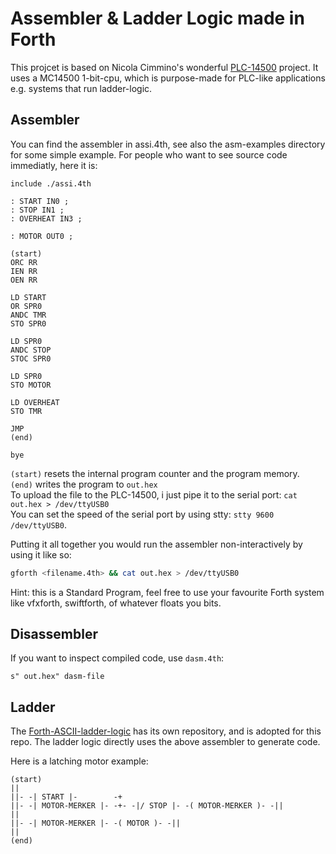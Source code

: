 # Assembler & Ladder Logic made in Forth

This projcet is based on Nicola Cimmino's wonderful [PLC-14500](https://github.com/nicolacimmino/PLC-14500) project.
It uses a MC14500 1-bit-cpu, which is purpose-made for PLC-like applications e.g. systems that run ladder-logic.

## Assembler

You can find the assembler in assi.4th, see also the asm-examples directory for some simple example. For people who want to see source code immediatly, here it is:

```forth
include ./assi.4th

: START IN0 ;
: STOP IN1 ;
: OVERHEAT IN3 ;

: MOTOR OUT0 ;

(start)
ORC RR
IEN RR
OEN RR

LD START
OR SPR0
ANDC TMR
STO SPR0

LD SPR0
ANDC STOP
STOC SPR0

LD SPR0
STO MOTOR

LD OVERHEAT
STO TMR

JMP
(end)

bye
```

`(start)` resets the internal program counter and the program memory.  
`(end)` writes the program to `out.hex`  
To upload the file to the PLC-14500, i just pipe it to the serial port: `cat out.hex > /dev/ttyUSB0`  
You can set the speed of the serial port by using stty: `stty 9600 /dev/ttyUSB0`.

Putting it all together you would run the assembler non-interactively by using it like so:
```bash
gforth <filename.4th> && cat out.hex > /dev/ttyUSB0
```
Hint: this is a Standard Program, feel free to use your favourite Forth system like vfxforth, swiftforth, of whatever floats you bits.

## Disassembler
If you want to inspect compiled code, use `dasm.4th`:

```forth
s" out.hex" dasm-file
```

## Ladder

The [Forth-ASCII-ladder-logic](https://github.com/GeraldWodni/ladder) has its own repository, and is adopted for this repo.
The ladder logic directly uses the above assembler to generate code.

Here is a latching motor example:

```forth
(start)
||
||- -| START |-        -+
||- -| MOTOR-MERKER |- -+- -|/ STOP |- -( MOTOR-MERKER )- -||
||
||- -| MOTOR-MERKER |- -( MOTOR )- -||
||
(end)
```
